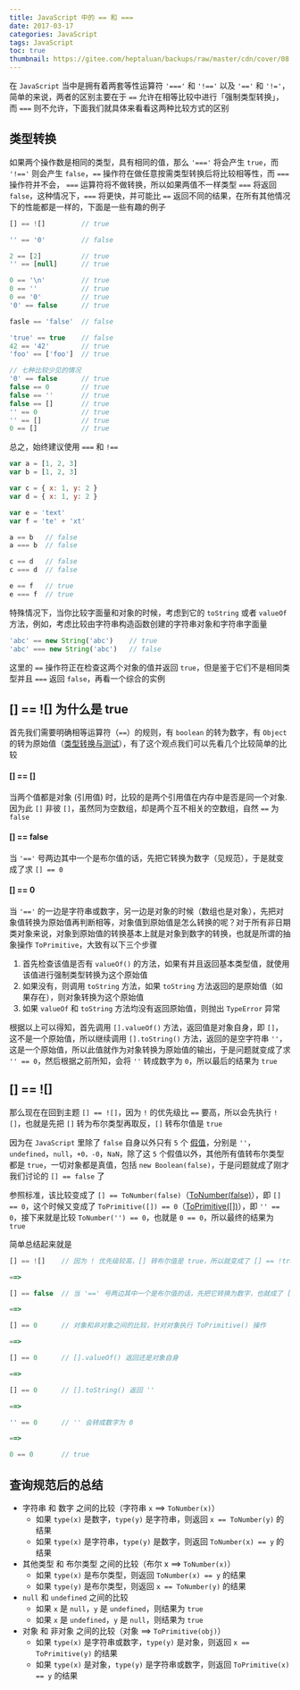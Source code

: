 ```yaml
---
title: JavaScript 中的 == 和 ===
date: 2017-03-17
categories: JavaScript
tags: JavaScript
toc: true
thumbnail: https://gitee.com/heptaluan/backups/raw/master/cdn/cover/08.jpg
---
```


在 `JavaScript` 当中是拥有着两套等性运算符 `'==='` 和 `'!=='` 以及 `'=='` 和 `'!='`，简单的来说，两者的区别主要在于 `==` 允许在相等比较中进行「强制类型转换」，而 `===` 则不允许，下面我们就具体来看看这两种比较方式的区别

<!--more-->





## 类型转换

如果两个操作数是相同的类型，具有相同的值，那么 `'==='` 将会产生 `true`，而 `'!=='` 则会产生 `false`，`==` 操作符在做任意按需类型转换后将比较相等性，而 `===` 操作符并不会， `===` 运算符将不做转换，所以如果两值不一样类型 `===` 将返回 `false`，这种情况下，`===` 将更快，并可能比 `==` 返回不同的结果，在所有其他情况下的性能都是一样的，下面是一些有趣的例子

```js
[] == ![]         // true

'' == '0'         // false

2 == [2]          // true
'' == [null]      // true

0 == '\n'         // true
0 == ''           // true
0 == '0'          // true
'0' == false      // true

fasle == 'false'  // false

'true' == true    // false
42 == '42'        // true
'foo' == ['foo']  // true

// 七种比较少见的情况
'0' == false      // true
false == 0        // true
false == ''       // true
false == []       // true
'' == 0           // true
'' == []          // true
0 == []           // true
```

总之，始终建议使用 `===` 和 `!==` 

```js
var a = [1, 2, 3]
var b = [1, 2, 3]

var c = { x: 1, y: 2 }
var d = { x: 1, y: 2 }

var e = 'text'
var f = 'te' + 'xt'

a == b   // false
a === b  // false

c == d   // false
c === d  // false

e == f   // true
e === f  // true
```

特殊情况下，当你比较字面量和对象的时候，考虑到它的 `toString` 或者 `valueOf` 方法，例如，考虑比较由字符串构造函数创建的字符串对象和字符串字面量

```js
'abc' == new String('abc')    // true
'abc' === new String('abc')   // false
```

这里的 `==` 操作符正在检查这两个对象的值并返回 `true`，但是鉴于它们不是相同类型并且 `===` 返回 `false`，再看一个综合的实例



## [] == ![] 为什么是 true

首先我们需要明确相等运算符（`==`）的规则，有 `boolean` 的转为数字，有 `Object` 的转为原始值（[类型转换与测试](http://lzw.me/pages/ecmascript/#102)），有了这个观点我们可以先看几个比较简单的比较

#### [] == []

当两个值都是对象 (引用值) 时，比较的是两个引用值在内存中是否是同一个对象. 因为此 `[]` 非彼 `[]`，虽然同为空数组，却是两个互不相关的空数组，自然 `==` 为 `false`


#### [] == false

当 `'=='` 号两边其中一个是布尔值的话，先把它转换为数字（见规范），于是就变成了求 `[] == 0`


#### [] == 0

当 `'=='` 的一边是字符串或数字，另一边是对象的时候（数组也是对象），先把对象值转换为原始值再判断相等，对象值到原始值是怎么转换的呢？对于所有非日期类对象来说，对象到原始值的转换基本上就是对象到数字的转换，也就是所谓的抽象操作 `ToPrimitive`，大致有以下三个步骤

1. 首先检查该值是否有 `valueOf()` 的方法，如果有并且返回基本类型值，就使用该值进行强制类型转换为这个原始值
2. 如果没有，则调用 `toString` 方法，如果 `toString` 方法返回的是原始值（如果存在），则对象转换为这个原始值
3. 如果 `valueOf` 和 `toString` 方法均没有返回原始值，则抛出 `TypeError` 异常

根据以上可以得知，首先调用 `[].valueOf()` 方法，返回值是对象自身，即 `[]`，这不是一个原始值，所以继续调用 `[].toString()` 方法，返回的是空字符串 `''`，这是一个原始值，所以此值就作为对象转换为原始值的输出，于是问题就变成了求 `'' == 0`，然后根据之前所知，会将 `''` 转成数字为 `0`，所以最后的结果为 `true`


## [] == ![]

那么现在在回到主题 `[] == ![]`，因为 `!` 的优先级比 `==` 要高，所以会先执行 `![]`，也就是先把 `[]` 转为布尔类型再取反，`[]` 转布尔值是 `true`

因为在 `JavaScript` 里除了 `false` 自身以外只有 `5` 个 [假值](http://lzw.me/pages/ecmascript/#104)，分别是 `''`，`undefined`，`null`，`+0，-0`，`NaN`，除了这 `5` 个假值以外，其他所有值转布尔类型都是 `true`，一切对象都是真值，包括 `new Boolean(false)`，于是问题就成了刚才我们讨论的 `[] == false` 了

参照标准，该比较变成了 `[] == ToNumber(false)`（[ToNumber(false)](http://lzw.me/pages/ecmascript/#105)），即 `[] == 0`，这个时候又变成了 `ToPrimitive([]) == 0`（[ToPrimitive([])](http://lzw.me/pages/ecmascript/#103)），即 `'' == 0`，接下来就是比较 `ToNumber('') == 0`，也就是 `0 == 0`，所以最终的结果为 `true`

简单总结起来就是

```js
[] == ![]    // 因为 ! 优先级较高，[] 转布尔值是 true，所以就变成了 [] == !true，也就是下面的 [] == false

==>

[] == false  // 当 '==' 号两边其中一个是布尔值的话，先把它转换为数字，也就成了 [] == 0

==>  

[] == 0      // 对象和非对象之间的比较，针对对象执行 ToPrimitive() 操作

==>  

[] == 0      // [].valueOf() 返回还是对象自身

==>  

[] == 0      // [].toString() 返回 ''

==>  

'' == 0      // '' 会转成数字为 0

==>  

0 == 0       // true
```



## 查询规范后的总结

* 字符串 和 数字 之间的比较（字符串 `x` ==> `ToNumber(x)`）
  * 如果 `type(x)` 是数字，`type(y)` 是字符串，则返回 `x == ToNumber(y)` 的结果
  * 如果 `type(x)` 是字符串，`type(y)` 是数字，则返回 `ToNumber(x) == y` 的结果
* 其他类型 和 布尔类型 之间的比较（布尔 x ==> `ToNumber(x)`）
  * 如果 `type(x)` 是布尔类型，则返回 `ToNumber(x) == y` 的结果
  * 如果 `type(y)` 是布尔类型，则返回 `x == ToNumber(y)` 的结果
* `null` 和 `undefined` 之间的比较
  * 如果 `x` 是 `null`，`y` 是 `undefined`，则结果为 `true`
  * 如果 `x` 是 `undefined`，`y` 是 `null`，则结果为 `true`
* 对象 和 非对象 之间的比较（对象 ==> `ToPrimitive(obj)`）
  * 如果 `type(x)` 是字符串或数字，`type(y)` 是对象，则返回 `x == ToPrimitive(y)` 的结果
  * 如果 `type(x)` 是对象，`type(y)` 是字符串或数字，则返回 `ToPrimitive(x) == y` 的结果




